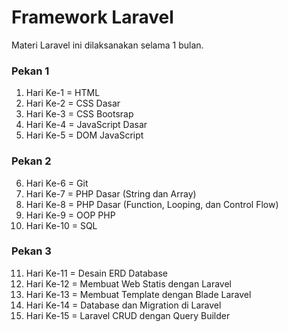 # Framework Laravel

Materi Laravel ini dilaksanakan selama 1 bulan.

### Pekan 1
1. Hari Ke-1 = HTML
2. Hari Ke-2 = CSS Dasar
3. Hari Ke-3 = CSS Bootsrap
4. Hari Ke-4 = JavaScript Dasar
5. Hari Ke-5 = DOM JavaScript

### Pekan 2
6. Hari Ke-6 = Git
7. Hari Ke-7 = PHP Dasar (String dan Array)
8. Hari Ke-8 = PHP Dasar (Function, Looping, dan Control Flow)
9. Hari Ke-9 = OOP PHP
10. Hari Ke-10 = SQL

### Pekan 3
11. Hari Ke-11 = Desain ERD Database
12. Hari Ke-12 = Membuat Web Statis dengan Laravel
13. Hari Ke-13 = Membuat Template dengan Blade Laravel
14. Hari Ke-14 = Database dan Migration di Laravel
15. Hari Ke-15 = Laravel CRUD dengan Query Builder
